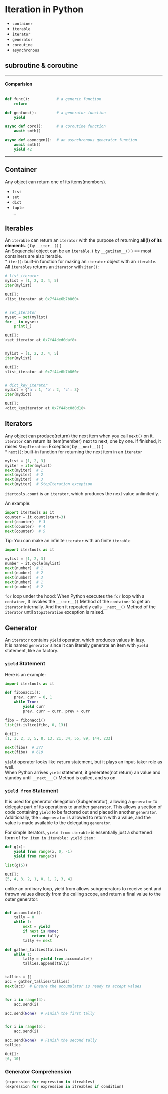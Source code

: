 # Iteration in Python

* ```container```
* ```iterable```
* ```iterator```
* ```generator```
* ```coroutine```
* ```asynchronous```

## subroutine & coroutine

---
#### Comparision

```python

def func():            # a generic function
    return

def genfunc():         # a generator function
    yield

async def coro():      # a coroutine function
    await smth()

async def asyncgen():  # an asynchronous generator function
    await smth()
    yield 42

```

---

## Container

Any object can return one of its items(members).  


* ```list```
* ```set```  
* ```dict```  
* ```tuple```  
...  


## Iterables

An ```iterable``` can return an ```iterator``` with the purpose of returning __all(!) of its elements__. ( by ```__iter__()``` )  
An Sequencial object can be an ```iterable```. ( by ```__getitem__()``` ) == most containers are also iterable.  
\* ```iter()```: built-in function for making an ```iterator``` object with an ```iterable```.  
All ```iterable```s returns an ```iterator``` with ```iter()```:  


```python
# list_iterator
mylist = [1, 2, 3, 4, 5]
iter(mylist)

Out[]:
<list_iterator at 0x7f44e6b7b860>


# set_iterator
myset = set(mylist)
for _ in myset:
    print(_)

Out[]:
<set_iterator at 0x7f44ded0daf8>


mylist = [1, 2, 3, 4, 5]
iter(mylist)

Out[]:
<list_iterator at 0x7f44e6b7b860>


# dict_key_iterator
mydict = {'a': 1, 'b': 2, 'c': 3}
iter(mydict)

Out[]:
<dict_keyiterator at 0x7f44bc0d0d18>

```



## Iterators
Any object can produce(return) the next item when you call ```next()``` on it.
```iterator``` can return its item(member) next to next, one by one. If finished, it raises ```StopIteration``` Exception( by ```__next__()``` )  
\* ```next()```: built-in function for returning the next item in an ```iterator```

```python
mylist = [1, 2, 3]
myiter = iter(mylist)
next(myiter)  # 1
next(myiter)  # 2
next(myiter)  # 3
next(myiter)  # StopIteration exception
```

```itertools.count``` is an ```iterator```, which produces the next value unlimitedly.  

An example:
```python
import itertools as it
counter = it.count(start=3)
next(counter)  # 3
next(counter)  # 4
next(counter)  # 5

```

Tip: You can make an infinite ```iterator``` with an finite ```iterable```

```python
import itertools as it

mylist = [1, 2, 3]
number = it.cycle(mylist)
next(number)  # 1
next(number)  # 2
next(number)  # 3
next(number)  # 1
next(number)  # 2

```

```for``` loop under the hood:
When Python executes the ```for``` loop with a ```container```,
It invokes the ```__iter__()``` Method of the ```container``` to get an ```iterator``` internally. 
And then it repeatedly calls ```__next__()``` Method of the ```iterator``` until ```StopIteration``` exception is raised.



## Generator

An ```iterator``` contains ```yield``` operator, which produces values in lazy.  
It is named ```generator``` since it can literally generate an item with ```yield``` statement, like an factory.  

### ```yield``` Statement

Here is an example:
```python
import itertools as it

def fibonacci():
    prev, curr = 0, 1
    while True:
        yield curr
        prev, curr = curr, prev + curr

fibo = fibonacci()
list(it.islice(fibo, 0, 13))

Out[]:
[1, 1, 2, 3, 5, 8, 13, 21, 34, 55, 89, 144, 233]

next(fibo)  # 377
next(fibo)  # 610

```

```yield``` operator looks like ```return``` statement, but it plays an input-taker role as well.  
When Python arrives ```yield``` statement, it generates(not return) an value and standby until ```__next___()``` Method is called, and so on.

### ```yield from``` Statement

It is used for generator delegation (Subgenerator), allowing a ```generator``` to delegate part of its operations to another ```generator```. This allows a section of code containing ```yield``` to be factored out and placed in another ```generator```. Additionally, the ```subgenerator``` is allowed to return with a value, and the value is made available to the delegating ```generator```.

For simple iterators, ```yield from iterable``` is essentially just a shortened form of ```for item in iterable: yield item:```


```python
def g(x):
    yield from range(x, 0, -1)
    yield from range(x)

list(g(5))

Out[]:
[5, 4, 3, 2, 1, 0, 1, 2, 3, 4]
```

unlike an ordinary loop, yield from allows subgenerators to receive sent and thrown values directly from the calling scope, and return a final value to the outer generator:
```python

def accumulate():
    tally = 0
    while 1:
        next = yield
        if next is None:
            return tally
        tally += next

def gather_tallies(tallies):
    while 1:
        tally = yield from accumulate()
        tallies.append(tally)


tallies = []
acc = gather_tallies(tallies)
next(acc)  # Ensure the accumulator is ready to accept values


for i in range(4):
    acc.send(i)

acc.send(None)  # Finish the first tally


for i in range(5):
    acc.send(i)

acc.send(None)  # Finish the second tally
tallies

Out[]:
[6, 10]

```

### Generator Comprehension
```python
(expression for expression in itreables)
(expression for expression in itreables if condition)
```

